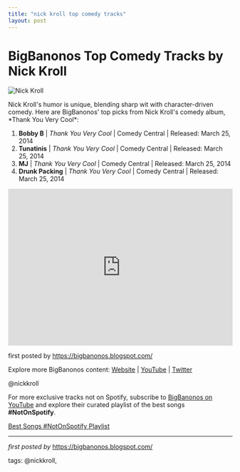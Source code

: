 ```yaml
---
title: "nick kroll top comedy tracks"
layout: post
---
```

<h1>BigBanonos Top Comedy Tracks by Nick Kroll</h1>
<img src="https://images.entertainment.ie/person/vdgpGtSXqTBnIKrKNMZocdFu7pX.jpg" alt="Nick Kroll"> <p>Nick Kroll's humor is unique, blending sharp wit with character-driven comedy. Here are BigBanonos' top picks from Nick Kroll's comedy album, *Thank You Very Cool*:</p> <ol> <li><strong>Bobby B</strong> | <em>Thank You Very Cool</em> | Comedy Central | Released: March 25, 2014</li> <li><strong>Tunatinis</strong> | <em>Thank You Very Cool</em> | Comedy Central | Released: March 25, 2014</li> <li><strong>MJ</strong> | <em>Thank You Very Cool</em> | Comedy Central | Released: March 25, 2014</li> <li><strong>Drunk Packing</strong> | <em>Thank You Very Cool</em> | Comedy Central | Released: March 25, 2014</li>
</ol> <div> <iframe src="https://open.spotify.com/embed/playlist/1dL4suAWb6M2rq4XYOaoH8?utm_source=generator" width="100%" height="352" frameborder="0" allow="autoplay; clipboard-write; encrypted-media; fullscreen; picture-in-picture" loading="lazy"></iframe>
</div> <p>first posted by <a href="https://bigbanonos.blogspot.com/">https://bigbanonos.blogspot.com/</a></p> <div> <p>Explore more BigBanonos content: <a href="https://bigbanonos.blogspot.com/">Website</a> | <a href="https://www.youtube.com/@BigBanonos">YouTube</a> | <a href="https://x.com/bigbanonos">Twitter</a></p>
</div> <!-- Tags -->
<p>@nickkroll</p>


<!--Subscribe and Playlist Links-->
<div>
    <p>For more exclusive tracks not on Spotify, subscribe to <a href="https://www.youtube.com/@BigBanonos" target="_blank">BigBanonos on YouTube</a> and explore their curated playlist of the best songs <strong>#NotOnSpotify</strong>.</p>
    <p><a href="https://www.youtube.com/playlist?list=PLtuNtuTatqI0kFahUCbtbfenC_ET5O_tr" target="_blank">Best Songs #NotOnSpotify Playlist<br /></a></p></div>

<hr />

<p><em>first posted by</em> <a href="https://bigbanonos.blogspot.com/" rel="noopener" target="_new">https://bigbanonos.blogspot.com/</a></p>

<p>tags: @nickkroll,</p>

